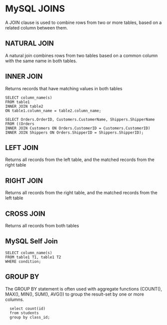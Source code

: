 # MySQL JOINS

A JOIN clause is used to combine rows from two or more tables, based on a related column between them.

## NATURAL JOIN

A natural join combines rows from two tables based on a common column with the same name in both tables.

## INNER JOIN

Returns records that have matching values in both tables

```
SELECT column_name(s)
FROM table1
INNER JOIN table2
ON table1.column_name = table2.column_name;
```

```
SELECT Orders.OrderID, Customers.CustomerName, Shippers.ShipperName
FROM ((Orders
INNER JOIN Customers ON Orders.CustomerID = Customers.CustomerID)
INNER JOIN Shippers ON Orders.ShipperID = Shippers.ShipperID);
```

## LEFT JOIN

Returns all records from the left table, and the matched records from the right table

## RIGHT JOIN

Returns all records from the right table, and the matched records from the left table

## CROSS JOIN

Returns all records from both tables

## MySQL Self Join

```
SELECT column_name(s)
FROM table1 T1, table1 T2
WHERE condition;
```

## GROUP BY

The GROUP BY statement is often used with aggregate functions (COUNT(), MAX(), MIN(), SUM(), AVG()) to group the result-set by one or more columns.

```
  select count(id)
  from students
  group by class_id;
```
